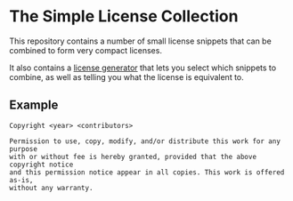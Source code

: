 # The Simple License Collection

This repository contains a number of small license snippets that can be combined to form very compact licenses.

It also contains a [license generator](https://simonmeskens.github.io/SimpleLicenseCollection/) that lets you select which snippets to combine, as well as telling you what the license is equivalent to.

## Example

```
Copyright <year> <contributors>

Permission to use, copy, modify, and/or distribute this work for any purpose
with or without fee is hereby granted, provided that the above copyright notice
and this permission notice appear in all copies. This work is offered as-is,
without any warranty.
```
